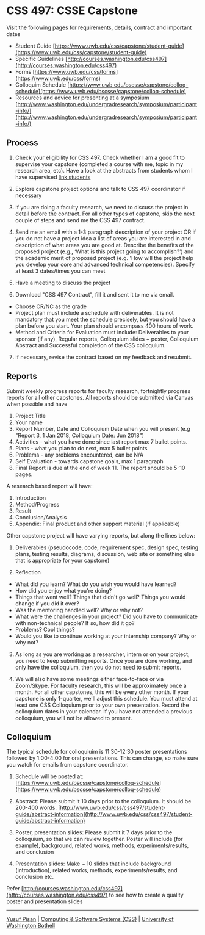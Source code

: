 # CSS 497: CSSE Capstone

Visit the following pages for requirements, details, contract and important dates
- Student Guide [https://www.uwb.edu/css/capstone/student-guide](https://www.uwb.edu/css/capstone/student-guide)
- Specific Guidelines [http://courses.washington.edu/css497](http://courses.washington.edu/css497)
- Forms [https://www.uwb.edu/css/forms](https://www.uwb.edu/css/forms)
- Colloquim Schedule [https://www.uwb.edu/bscsse/capstone/colloq-schedule](https://www.uwb.edu/bscsse/capstone/colloq-schedule)
- Resources and advice for presenting at a symposium [http://www.washington.edu/undergradresearch/symposium/participant-info/](http://www.washington.edu/undergradresearch/symposium/participant-info/)

## Process

1. Check your eligibility for CSS 497. Check whether I am a good fit to supervise your capstone (completed a course with me, topic in my research area, etc). Have a look at the abstracts from students whom I have supervised [link students](./people)

2. Explore capstone project options and talk to CSS 497 coordinator if necessary

3. If you are doing a faculty research, we need to discuss the project in detail before the
contract. For all other types of capstone, skip the next couple of steps and send me the
CSS 497 contract.

4. Send me an email with a 1-3 paragraph description of your project OR if you do not have
a project idea a list of areas you are interested in and description of what areas you are
good at. Describe the benefits of the proposed project (e.g., ‘What is this project going to
accomplish?’) and the academic merit of proposed project (e.g. 'How will the project help
you develop your core and advanced technical competencies). Specify at least 3
dates/times you can meet

5. Have a meeting to discuss the project

6. Download "CSS 497 Contract", fill it and sent it to me via email.
- Choose CR/NC as the grade
- Project plan must include a schedule with deliverables. It is not mandatory that
you meet the schedule precisely, but you should have a plan before you start.
Your plan should encompass 400 hours of work.
- Method and Criteria for Evaluation must include: Deliverables to your sponsor (if
any), Regular reports, Colloquium slides + poster, Colloquium Abstract and
Successful completion of the CSS colloquium.

7. If necessary, revise the contract based on my feedback and resubmit.

## Reports

Submit weekly progress reports for faculty research, fortnightly progress reports for all
other capstones. All reports should be submitted via Canvas when possible and have

1. Project Title
2. Your name
3. Report Number, Date and Colloquium Date when you will present
(e.g "Report 3, 1 Jan 2018, Colloquium Date: Jun 2018")
4. Activities - what you have done since last report max 7 bullet points.
5. Plans - what you plan to do next, max 5 bullet points
6. Problems - any problems encountered, can be N/A
7. Self Evaluation - towards capstone goals, max 1 paragraph
2. Final Report is due at the end of week 11. The report should be 5-10 pages.

A research based report will have:
1. Introduction
2. Method/Progress
3. Result
4. Conclusion/Analysis
5. Appendix: Final product and other support material (if applicable)

Other capstone project will have varying reports, but along the lines below:

1. Deliverables (pseudocode, code, requirement spec, design spec, testing
plans, testing results, diagrams, discussion, web site or something else that is appropriate
for your capstone)

2. Reflection
- What did you learn? What do you wish you would have learned?
- How did you enjoy what you're doing?
- Things that went well? Things that didn't go well? Things you would
change if you did it over?
- Was the mentoring handled well? Why or why not?
- What were the challenges in your project? Did you have to communicate with non-technical people? If so, how did it go?
- Problems? Cool things?
- Would you like to continue working at your internship company? Why or why not?

3. As long as you are working as a researcher, intern or on your project, you need to keep
submitting reports. Once you are done working, and only have the colloquium, then you do
not need to submit reports.

4. We will also have some meetings either face-to-face or via Zoom/Skype. For faculty
research, this will be approximately once a month. For all other capstones, this will be every
other month. If your capstone is only 1-quarter, we'll adjust this schedule.
You must attend at least one CSS Colloquium prior to your own presentation. Record the
colloquium dates in your calendar. If you have not attended a previous colloquium, you will not
be allowed to present.

## Colloquium

The typical schedule for colloquiuim is 11:30-12:30 poster presentations followed by 1:00-4:00 for oral presentations. This can change, so make sure you watch for emails from capstone coordinator.

1) Schedule will be posted at: [https://www.uwb.edu/bscsse/capstone/colloq-schedule](https://www.uwb.edu/bscsse/capstone/colloq-schedule)

2) Abstract: Please submit it 10 days prior to the colloquium. It should be 200-400 words. [http://www.uwb.edu/css/css497/student-guide/abstract-information](http://www.uwb.edu/css/css497/student-guide/abstract-information)

3) Poster, presentation slides: Please submit it 7 days prior to the colloquium, so that we can review together. Poster will include (for example), background, related works, methods, experiments/results, and conclusion

4) Presentation slides: Make ~ 10 slides that include background (introduction), related works, methods, experiments/results, and conclusion etc.

Refer [http://courses.washington.edu/css497](http://courses.washington.edu/css497) to see how to create a quality poster and presentation slides


***

[Yusuf Pisan](https://pisanorg.github.io/yusuf/) | [Computing & Software Systems (CSS)](https://www.uwb.edu/css) | [University of Washington Bothell](https://www.uwb.edu/)
